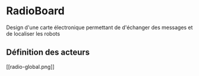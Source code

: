 # RadioBoard

Design d'une carte électronique permettant de d'échanger des messages et de localiser les robots

## Définition des acteurs

[[radio-global.png]]

